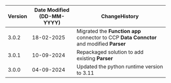  **Version** | **Date Modified (DD-MM-YYYY)**| **ChangeHistory**                                                                         |
|------------|-------------------------------|-------------------------------------------------------------------------------------------|
| 3.0.2      | 18-02-2025                    | Migrated the **Function app** connector to CCP **Data Connctor** and modified **Parser**                                               |
| 3.0.1      | 10-09-2024                    | Repackaged solution to add existing **Parser**                                               |
| 3.0.0      | 04-09-2024                    | Updated the python runtime version to 3.11                                                |
